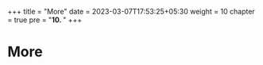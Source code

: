 +++
title = "More"
date = 2023-03-07T17:53:25+05:30
weight = 10
chapter = true
pre = "<b>10. </b>"
+++

# More